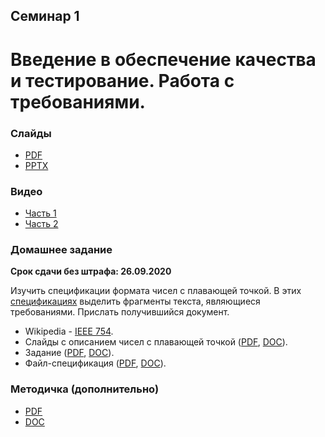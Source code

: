 Семинар 1
--
# Введение в обеспечение качества и тестирование. Работа с требованиями.

### Слайды

* [PDF](Seminar01-slides.pdf)
* [PPTX](Seminar01-slides.pptx)

### Видео

* [Часть 1](https://yadi.sk/i/yucV9HEKHcdYBA)
* [Часть 2](https://yadi.sk/i/SDmFKlO_gqysEw)

### Домашнее задание

__Срок сдачи без штрафа: 26.09.2020__

Изучить спецификации формата чисел с плавающей точкой.
В этих [спецификациях](Standards.doc) выделить фрагменты текста, являющиеся требованиями.
Прислать получившийся документ.

* Wikipedia - [IEEE 754](https://ru.wikipedia.org/wiki/IEEE_754-2008).
* Слайды с описанием чисел с плавающей точкой ([PDF](FP.pdf), [DOC](FP.pdf)).
* Задание ([PDF](HomeTasks01.pdf), [DOC](HomeTasks01.docx)).
* Файл-спецификация ([PDF](Standards.pdf), [DOC](Standards.doc)).

### Методичка (дополнительно)

* [PDF](Seminar01.pdf)
* [DOC](Seminar01.docx)

